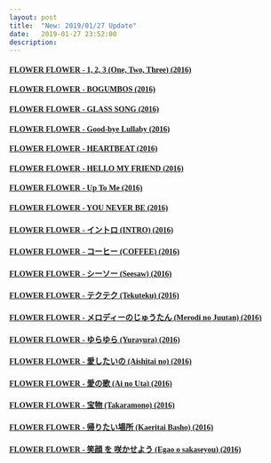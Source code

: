 ```yaml
---
layout: post
title:  "New: 2019/01/27 Update"
date:   2019-01-27 23:52:00
description: 
---
```


<h4 id="flower-flower---1-2-3-one-two-three-2016"><a href="https://my.pcloud.com/publink/show?code=XZaTXK7ZVLnGUjK3iSRmrWOFWg67uk9zW9Py"><font face="Microsoft YaHei UI">FLOWER FLOWER - 1, 2, 3 (One, Two, Three) (2016)</font></a></h4>

<ul></ul>

<h4 id="flower-flower---bogumbos-2016"><a href="https://my.pcloud.com/publink/show?code=XZ3TXK7Z1wRVo1eEbzui2l0wVRzLpyuvuTuX"><font face="Microsoft YaHei UI">FLOWER FLOWER - BOGUMBOS (2016)</font></a></h4>

<ul></ul>

<h4 id="flower-flower---glass-song-2016"><a href="https://my.pcloud.com/publink/show?code=XZcTXK7Z7TRDDJsCgNVzzVhW2U0hDb2hyeiy"><font face="Microsoft YaHei UI">FLOWER FLOWER - GLASS SONG (2016)</font></a></h4>

<ul></ul>

<h4 id="flower-flower---good-bye-lullaby-2016"><a href="https://my.pcloud.com/publink/show?code=XZ7gXK7ZeHcEwGRg5Y4kAb77lsiN3YyY8b4y"><font face="Microsoft YaHei UI">FLOWER FLOWER - Good-bye Lullaby (2016)</font></a></h4>

<ul></ul>

<h4 id="flower-flower---heartbeat-2016"><a href="https://my.pcloud.com/publink/show?code=XZVgXK7Z0oIJ6mFUrn7dgGpCXQRwBXgVcnkX"><font face="Microsoft YaHei UI">FLOWER FLOWER - HEARTBEAT (2016)</font></a></h4>

<ul></ul>

<h4 id="flower-flower---hello-my-friend-2016"><a href="https://my.pcloud.com/publink/show?code=XZ0gXK7ZVRQ9EpScpBjWbUHRtYmya7jsJzsV"><font face="Microsoft YaHei UI">FLOWER FLOWER - HELLO MY FRIEND (2016)</font></a></h4>

<ul></ul>

<h4 id="flower-flower---up-to-me-2016"><a href="https://my.pcloud.com/publink/show?code=XZHgXK7ZqbaGH2ICq38hsVUw5PQk70e40Yvy"><font face="Microsoft YaHei UI">FLOWER FLOWER - Up To Me (2016)</font></a></h4>

<ul></ul>

<h4 id="flower-flower---you-never-be-2016"><a href="https://my.pcloud.com/publink/show?code=XZzgXK7ZpLJ3YoU6FPQAONujuvoTPVyatJyX"><font face="Microsoft YaHei UI">FLOWER FLOWER - YOU NEVER BE (2016)</font></a></h4>

<ul></ul>

<h4 id="flower-flower---イントロ-intro-2016"><a href="https://my.pcloud.com/publink/show?code=XZRgXK7Z7079fAQotlu7lEUG7Q7GMuHF9uNV"><font face="Microsoft YaHei UI">FLOWER FLOWER - イントロ (INTRO) (2016)</font></a></h4>

<ul></ul>

<h4 id="flower-flower---コーヒー-coffee-2016"><a href="https://my.pcloud.com/publink/show?code=XZ4gXK7ZTo5n6fmt3A8yQGucjUzLYbPhyJdy"><font face="Microsoft YaHei UI">FLOWER FLOWER - コーヒー (COFFEE) (2016)</font></a></h4>

<ul></ul>

<h4 id="flower-flower---シーソー-seesaw-2016"><a href="https://my.pcloud.com/publink/show?code=XZbgXK7ZJxMmmI9rqrYPjatOizck2Y1XyzIX"><font face="Microsoft YaHei UI">FLOWER FLOWER - シーソー (Seesaw) (2016)</font></a></h4>

<ul></ul>

<h4 id="flower-flower---テクテク-tekuteku-2016"><a href="https://my.pcloud.com/publink/show?code=XZfgXK7ZxmVGbucHgtf87oVdDwBsHB3mFJXk"><font face="Microsoft YaHei UI">FLOWER FLOWER - テクテク (Tekuteku) (2016)</font></a></h4>

<ul></ul>

<h4 id="flower-flower---メロディーのじゅうたん-merodi-no-juutan-2016"><a href="https://my.pcloud.com/publink/show?code=XZegXK7ZlFY49aohXIREKUuP4rYPy04IJoFk"><font face="Microsoft YaHei UI">FLOWER FLOWER - メロディーのじゅうたん (Merodi no Juutan) (2016)</font></a></h4>

<ul></ul>

<h4 id="flower-flower---ゆらゆら-yurayura-2016"><a href="https://my.pcloud.com/publink/show?code=XZTgXK7Zv9h4cDooCiQp4XmA5uJHnFwT7R5V"><font face="Microsoft YaHei UI">FLOWER FLOWER - ゆらゆら (Yurayura) (2016)</font></a></h4>

<ul></ul>

<h4 id="flower-flower---愛したいの-aishitai-no-2016"><a href="https://my.pcloud.com/publink/show?code=XZOgXK7ZKUWp7kNrFUkYe60fSiTn37gY8cG7"><font face="Microsoft YaHei UI">FLOWER FLOWER - 愛したいの (Aishitai no) (2016)</font></a></h4>

<ul></ul>

<h4 id="flower-flower---愛の歌-ai-no-uta-2016"><a href="https://my.pcloud.com/publink/show?code=XZGgXK7ZuYIwHtQyAYy3YKKIJUJ6JhLF6uJk"><font face="Microsoft YaHei UI">FLOWER FLOWER - 愛の歌 (Ai no Uta) (2016)</font></a></h4>

<ul></ul>

<h4 id="flower-flower---宝物-takaramono-2016"><a href="https://my.pcloud.com/publink/show?code=XZKgXK7ZSJ1csvxNJ9VKjf7thIvkth5l9v8k"><font face="Microsoft YaHei UI">FLOWER FLOWER - 宝物 (Takaramono) (2016)</font></a></h4>

<ul></ul>

<h4 id="flower-flower---帰りたい場所-kaeritai-basho-2016"><a href="https://my.pcloud.com/publink/show?code=XZ7PXK7ZjM1fDVl1NQmIKEpmJb1a8uPdDjqX"><font face="Microsoft YaHei UI">FLOWER FLOWER - 帰りたい場所 (Kaeritai Basho) (2016)</font></a></h4>

<ul></ul>

<h4 id="flower-flower---笑顔-を-咲かせよう-egao-o-sakaseyou-2016"><a href="https://my.pcloud.com/publink/show?code=XZXPXK7ZjhkzYO6kyT06AJdN4DecCmqfrQFX"><font face="Microsoft YaHei UI">FLOWER FLOWER - 笑顔 を 咲かせよう (Egao o sakaseyou) (2016)</font></a></h4>
